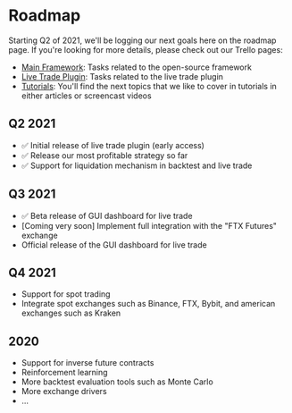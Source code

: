 # Roadmap

Starting Q2 of 2021, we'll be logging our next goals here on the roadmap page. If you're looking for more details, please check out our Trello pages:

- [Main Framework](https://trello.com/b/V79M1DG3/main-framework): Tasks related to the open-source framework 
- [Live Trade Plugin](https://trello.com/b/F9Eb0wW5/live-trade-plugin): Tasks related to the live trade plugin 
- [Tutorials](https://trello.com/b/4FvJe60e/tutorials-article-and-video): You'll find the next topics that we like to cover in tutorials in either articles or screencast videos


## Q2 2021

- ✅ Initial release of live trade plugin (early access)
- ✅ Release our most profitable strategy so far 
- ✅ Support for liquidation mechanism in backtest and live trade


## Q3 2021

- ✅ Beta release of GUI dashboard for live trade 
- [Coming very soon] Implement full integration with the "FTX Futures" exchange 
- Official release of the GUI dashboard for live trade 

## Q4 2021
- Support for spot trading 
- Integrate spot exchanges such as Binance, FTX, Bybit, and american exchanges such as Kraken

## 2020
- Support for inverse future contracts
- Reinforcement learning 
- More backtest evaluation tools such as Monte Carlo 
- More exchange drivers 
- ...
